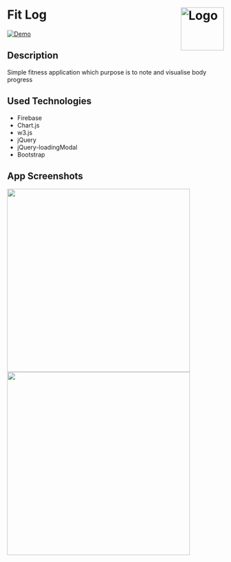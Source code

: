 Fit Log <a href="https://fitlog-app.firebaseapp.com"><img src="https://cdn.rawgit.com/atanasyanew/FitLog/master/_Resources/logo_black.svg" title="Logo" align="right" height="100" /></a>
======
[![Demo](https://img.shields.io/badge/Demo-Online-green.svg)](https://fitlog-app.firebaseapp.com//)

## Description
Simple fitness application which purpose is to note and visualise body progress

## Used Technologies
* Firebase
* Chart.js
* w3.js
* jQuery
* jQuery-loadingModal
* Bootstrap

## App Screenshots
<img src="https://octodex.github.com/images/yaktocat.png" width="425"/> <img src="https://octodex.github.com/images/yaktocat.png" width="425"/> 
